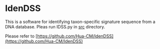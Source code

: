 # IdenDSS

This is a software for identifying taxon-specific signature sequence from a DNA database. Pleas run IDSS.py in [src](src) directory.

Please refer to [https://github.com/Hua-CM/IdenDSS](https://github.com/Hua-CM/IdenDSS)

